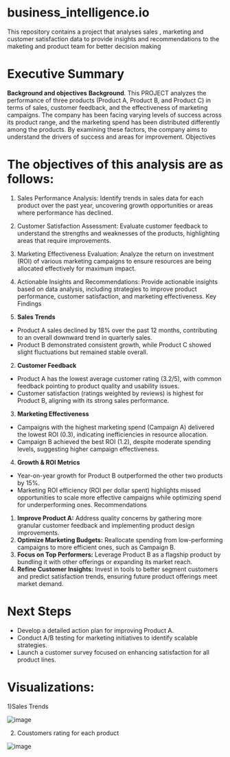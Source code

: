 # business_intelligence.io
This repository contains a project that analyses sales , marketing and customer satisfaction  data to provide insights and recommendations to the maketing and product team for better decision making


# Executive Summary

**Background and objectives**
 **Background**.
This  PROJECT  analyzes the performance of three products (Product A, Product B, and Product C) in terms of sales, customer feedback, and the effectiveness of marketing campaigns. The company has been facing varying levels of success across its product range, and the marketing spend has been distributed differently among the products. By examining these factors, the company aims to understand the drivers of success and areas for improvement.
Objectives

# The objectives of this analysis are as follows:
1.	Sales Performance Analysis: Identify trends in sales data for each product over the past year, uncovering growth opportunities or areas where performance has declined.
2.	Customer Satisfaction Assessment: Evaluate customer feedback to understand the strengths and weaknesses of the products, highlighting areas that require improvements.
3.	Marketing Effectiveness Evaluation: Analyze the return on investment (ROI) of various marketing campaigns to ensure resources are being allocated effectively for maximum impact.
4.	Actionable Insights and Recommendations: Provide actionable insights based on data analysis, including strategies to improve product performance, customer satisfaction, and marketing effectiveness.
Key Findings

1. **Sales Trends**
- Product A sales declined by 18% over the past 12 months, contributing to an overall downward trend in quarterly sales.
- Product B demonstrated consistent growth, while Product C showed slight fluctuations but remained stable overall.

2. **Customer Feedback**
- Product A has the lowest average customer rating (3.2/5), with common feedback pointing to product quality and usability issues.
- Customer satisfaction (ratings weighted by reviews) is highest for Product B, aligning with its strong sales performance.
3. **Marketing Effectiveness**
- Campaigns with the highest marketing spend (Campaign A) delivered the lowest ROI (0.3), indicating inefficiencies in resource allocation.
- Campaign B achieved the best ROI (1.2), despite moderate spending levels, suggesting higher campaign effectiveness.
  
4. **Growth & ROI Metrics**
- Year-on-year growth for Product B outperformed the other two products by 15%.
- Marketing ROI efficiency (ROI per dollar spent) highlights missed opportunities to scale more effective campaigns while optimizing spend for underperforming ones.
Recommendations

1. **Improve Product A:** Address quality concerns by gathering more granular customer feedback and implementing product design improvements.
2. **Optimize Marketing Budgets:** Reallocate spending from low-performing campaigns to more efficient ones, such as Campaign B.
3. **Focus on Top Performers:** Leverage Product B as a flagship product by bundling it with other offerings or expanding its market reach.
4. **Refine Customer Insights:** Invest in tools to better segment customers and predict satisfaction trends, ensuring future product offerings meet market demand.
   
# Next Steps
- Develop a detailed action plan for improving Product A.
- Conduct A/B testing for marketing initiatives to identify scalable strategies.
- Launch a customer survey focused on enhancing satisfaction for all product lines.

# Visualizations: 
1)Sales Trends
 
![image](https://github.com/user-attachments/assets/06a3de5c-88a8-4cfa-9a1b-53a6c0224f35)

2) Coustomers rating for each product


 ![image](https://github.com/user-attachments/assets/2df3cce9-e577-4873-a921-1d23a8c07948)


